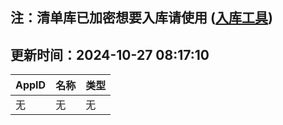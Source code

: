 ## 注：清单库已加密想要入库请使用 ([入库工具](https://github.com/BlankTMing/ManifestAutoUpdate/releases))

## 更新时间：2024-10-27 08:17:10
| AppID | 名称 | 类型  |
| :-------------------- | :----------------------------- | :----------- |
| 无 | 无 | 无 |
